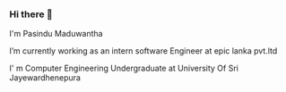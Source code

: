 ### Hi there 👋

I'm Pasindu Maduwantha

I’m currently working as an intern software Engineer at epic lanka pvt.ltd

I' m Computer Engineering Undergraduate at University Of Sri Jayewardhenepura

